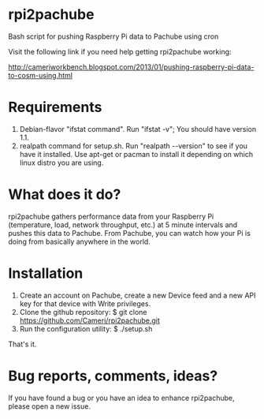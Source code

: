 rpi2pachube
===========

Bash script for pushing Raspberry Pi data to Pachube using cron

Visit the following link if you need help getting rpi2pachube working:

http://cameriworkbench.blogspot.com/2013/01/pushing-raspberry-pi-data-to-cosm-using.html

Requirements
============
1. Debian-flavor "ifstat command". Run "ifstat -v"; You should have version 1.1.
2. realpath command for setup.sh. Run "realpath --version" to see if you have it installed. Use apt-get or pacman to install it depending on which linux distro you are using.

What does it do?
=================
rpi2pachube gathers performance data from your Raspberry Pi (temperature, load, network throughput, etc.) at 5 minute intervals and pushes this data to Pachube. From Pachube, you can watch how your Pi is doing from basically anywhere in the world.

Installation
============
1. Create an account on Pachube, create a new Device feed and a new API key for that device with Write privileges.
2. Clone the github repository: $ git clone https://github.com/Cameri/rpi2pachube.git
3. Run the configuration utility: $ ./setup.sh

That's it.

Bug reports, comments, ideas?
=============================
If you have found a bug or you have an idea to enhance rpi2pachube, please open a new issue.
